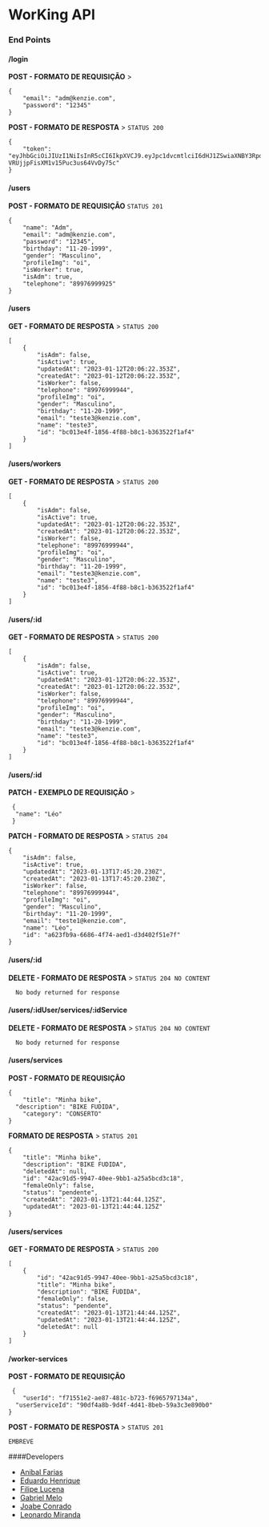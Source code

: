 # WorKing API

### End Points

#### /login


**POST - FORMATO DE REQUISIÇÃO** > 

```
{
	"email": "adm@kenzie.com",
	"password": "12345"
}
```

**POST - FORMATO DE RESPOSTA** > `STATUS 200`

```
{
	"token": "eyJhbGciOiJIUzI1NiIsInR5cCI6IkpXVCJ9.eyJpc1dvcmtlciI6dHJ1ZSwiaXNBY3RpdmUiOnRydWUsImlzQWRtIjp0cnVlLCJpYXQiOjE2NzM4NzkzNjMsImV4cCI6MTY3Mzk2NTc2Mywic3ViIjoiZWIyOTI1MDEtZmYyNy00NzdjLTkzMDYtMjgzNTY5YTBlNTA5In0.LR3hdBAUAZ2J-VRUjjpFisXM1v15Puc3us64VvDy75c"
}
```

#### /users

**POST - FORMATO DE REQUISIÇÃO** `STATUS 201`

```
{
	"name": "Adm",
	"email": "adm@kenzie.com",
	"password": "12345",
	"birthday": "11-20-1999",
	"gender": "Masculino",
	"profileImg": "oi",
	"isWorker": true,
	"isAdm": true,
	"telephone": "89976999925"
}
```

#### /users

**GET - FORMATO DE RESPOSTA** > `STATUS 200`

```
[
	{
		"isAdm": false,
		"isActive": true,
		"updatedAt": "2023-01-12T20:06:22.353Z",
		"createdAt": "2023-01-12T20:06:22.353Z",
		"isWorker": false,
		"telephone": "89976999944",
		"profileImg": "oi",
		"gender": "Masculino",
		"birthday": "11-20-1999",
		"email": "teste3@kenzie.com",
		"name": "teste3",
		"id": "bc013e4f-1856-4f88-b8c1-b363522f1af4"
	}
]
```

#### /users/workers

**GET - FORMATO DE RESPOSTA** > `STATUS 200`

```
[
	{
		"isAdm": false,
		"isActive": true,
		"updatedAt": "2023-01-12T20:06:22.353Z",
		"createdAt": "2023-01-12T20:06:22.353Z",
		"isWorker": false,
		"telephone": "89976999944",
		"profileImg": "oi",
		"gender": "Masculino",
		"birthday": "11-20-1999",
		"email": "teste3@kenzie.com",
		"name": "teste3",
		"id": "bc013e4f-1856-4f88-b8c1-b363522f1af4"
	}
]
```

#### /users/:id

**GET - FORMATO DE RESPOSTA** > `STATUS 200`

```
[
	{
		"isAdm": false,
		"isActive": true,
		"updatedAt": "2023-01-12T20:06:22.353Z",
		"createdAt": "2023-01-12T20:06:22.353Z",
		"isWorker": false,
		"telephone": "89976999944",
		"profileImg": "oi",
		"gender": "Masculino",
		"birthday": "11-20-1999",
		"email": "teste3@kenzie.com",
		"name": "teste3",
		"id": "bc013e4f-1856-4f88-b8c1-b363522f1af4"
	}
]
```

#### /users/:id
**PATCH - EXEMPLO DE REQUISIÇÃO** > 

```
 {
  "name": "Léo"
 }
```


**PATCH - FORMATO DE RESPOSTA** > `STATUS 204`

```
{
	"isAdm": false,
	"isActive": true,
	"updatedAt": "2023-01-13T17:45:20.230Z",
	"createdAt": "2023-01-13T17:45:20.230Z",
	"isWorker": false,
	"telephone": "89976999944",
	"profileImg": "oi",
	"gender": "Masculino",
	"birthday": "11-20-1999",
	"email": "teste1@kenzie.com",
	"name": "Léo",
	"id": "a623fb9a-6686-4f74-aed1-d3d402f51e7f"
}
```

#### /users/:id
**DELETE - FORMATO DE RESPOSTA** > `STATUS 204 NO CONTENT`

```
  No body returned for response
```


#### /users/:idUser/services/:idService

**DELETE - FORMATO DE RESPOSTA** > `STATUS 204 NO CONTENT`

```
  No body returned for response
```

#### /users/services

**POST - FORMATO DE REQUISIÇÃO** 

```
{
	"title": "Minha bike",
  "description": "BIKE FUDIDA",
	"category": "CONSERTO"
}
```

**FORMATO DE RESPOSTA** > `STATUS 201`

```
{
	"title": "Minha bike",
	"description": "BIKE FUDIDA",
	"deletedAt": null,
	"id": "42ac91d5-9947-40ee-9bb1-a25a5bcd3c18",
	"femaleOnly": false,
	"status": "pendente",
	"createdAt": "2023-01-13T21:44:44.125Z",
	"updatedAt": "2023-01-13T21:44:44.125Z"
}
```
#### /users/services

**GET - FORMATO DE RESPOSTA** > `STATUS 200`

```
[
	{
		"id": "42ac91d5-9947-40ee-9bb1-a25a5bcd3c18",
		"title": "Minha bike",
		"description": "BIKE FUDIDA",
		"femaleOnly": false,
		"status": "pendente",
		"createdAt": "2023-01-13T21:44:44.125Z",
		"updatedAt": "2023-01-13T21:44:44.125Z",
		"deletedAt": null
	}
]
```


#### /worker-services

**POST - FORMATO DE REQUISIÇÃO** 


```
 {
	"userId": "f71551e2-ae87-481c-b723-f6965797134a",
  "userServiceId": "90df4a8b-9d4f-4d41-8beb-59a3c3e890b0"
}
```

**POST - FORMATO DE RESPOSTA** > `STATUS 201`

```
EMBREVE
```







####Developers
- [Anibal Farias](https://www.linkedin.com/in/anibal-farias-28a25a163/ "Anibal Farias")
- [Eduardo Henrique](https://www.linkedin.com/in/eduardo-henrique-9b4a911a6/ "Eduardo Henrique")
- [Filipe Lucena](https://www.linkedin.com/in/filipe-de-lucena-paiva/ "Filipe Lucena")
- [Gabriel Melo](https://www.linkedin.com/in/gabrielmelo98dev/ "Gabriel Melo")
- [Joabe Conrado](https://www.linkedin.com/in/joabe-conrado-borges-cavalcante-b77919218/ "Joabe Conrado")
- [Leonardo Miranda](https://www.linkedin.com/in/leonardo-miranda-do-nascimento/ "Leonardo Miranda")
